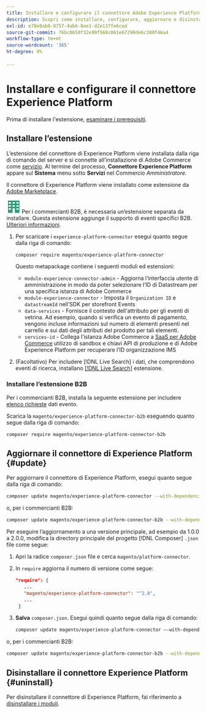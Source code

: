 ```yaml
---
title: Installare e configurare il connettore Adobe Experience Platform da Adobe Commerce
description: Scopri come installare, configurare, aggiornare e disinstallare Adobe Experience Platform Connector da Adobe Commerce.
exl-id: e78e8ab0-8757-4ab6-8ee1-d2e137fe6ced
source-git-commit: 76bc0650f32e99f568c061e67290de6c380f46a4
workflow-type: tm+mt
source-wordcount: '365'
ht-degree: 0%

---
```


# Installare e configurare il connettore Experience Platform

Prima di installare l&#39;estensione, [esaminare i prerequisiti](overview.md#prereqs).

## Installare l’estensione

L’estensione del connettore di Experience Platform viene installata dalla riga di comando del server e si connette all’installazione di Adobe Commerce come [servizio](../landing/saas.md). Al termine del processo, **Connettore Experience Platform** appare sul **Sistema** menu sotto **Servizi** nel Commercio _Amministratore_.

Il connettore di Experience Platform viene installato come estensione da [Adobe Marketplace](https://marketplace.magento.com/magento-experience-platform-connector.html).

![B2B per Adobe Commerce](../assets/b2b.svg) Per i commercianti B2B, è necessaria un’estensione separata da installare. Questa estensione aggiunge il supporto di eventi specifici B2B. [Ulteriori informazioni](#install-the-b2b-extension).

1. Per scaricare i `experience-platform-connector` esegui quanto segue dalla riga di comando:

   ```bash
   composer require magento/experience-platform-connector
   ```

   Questo metapackage contiene i seguenti moduli ed estensioni:

   * `module-experience-connector-admin` - Aggiorna l’interfaccia utente di amministrazione in modo da poter selezionare l’ID di Datastream per una specifica istanza di Adobe Commerce
   * `module-experience-connector` - Imposta il `Organization ID` e `datastreamId` nell’SDK per storefront Events
   * `data-services` - Fornisce il contesto dell&#39;attributo per gli eventi di vetrina. Ad esempio, quando si verifica un evento di pagamento, vengono incluse informazioni sul numero di elementi presenti nel carrello e sui dati degli attributi del prodotto per tali elementi.
   * `services-id` - Collega l’istanza Adobe Commerce a [SaaS per Adobe Commerce](../landing/saas.md) utilizzo di sandbox e chiavi API di produzione e di Adobe Experience Platform per recuperare l’ID organizzazione IMS

1. (Facoltativo) Per includere [!DNL Live Search] i dati, che comprendono eventi di ricerca, installano [[!DNL Live Search]](../live-search/install.md) estensione.

### Installare l’estensione B2B

Per i commercianti B2B, installa la seguente estensione per includere [elenco richieste](events.md#b2b-events) dati evento.

Scarica la `magento/experience-platform-connector-b2b` eseguendo quanto segue dalla riga di comando:

```bash
composer require magento/experience-platform-connector-b2b
```

## Aggiornare il connettore di Experience Platform {#update}

Per aggiornare il connettore di Experience Platform, esegui quanto segue dalla riga di comando:

```bash
composer update magento/experience-platform-connector --with-dependencies
```

o, per i commercianti B2B:

```bash
composer update magento/experience-platform-connector-b2b --with-dependencies
```

Per eseguire l’aggiornamento a una versione principale, ad esempio da 1.0.0 a 2.0.0, modifica la directory principale del progetto [!DNL Composer] `.json` file come segue:

1. Apri la radice `composer.json` file e cerca `magento/platform-connector`.

1. In `require` aggiorna il numero di versione come segue:

   ```json
   "require": {
      ...
      "magento/experience-platform-connector": "^2.0",
      ...
    }
   ```

1. **Salva** `composer.json`. Esegui quindi quanto segue dalla riga di comando:

   ```bash
   composer update magento/experience-platform-connector –-with-dependencies
   ```

o, per i commercianti B2B:

```bash
composer update magento/experience-platform-connector-b2b --with-dependencies
```

## Disinstallare il connettore Experience Platform {#uninstall}

Per disinstallare il connettore di Experience Platform, fai riferimento a [disinstallare i moduli](https://experienceleague.adobe.com/docs/commerce-operations/installation-guide/tutorials/uninstall-modules.html).
